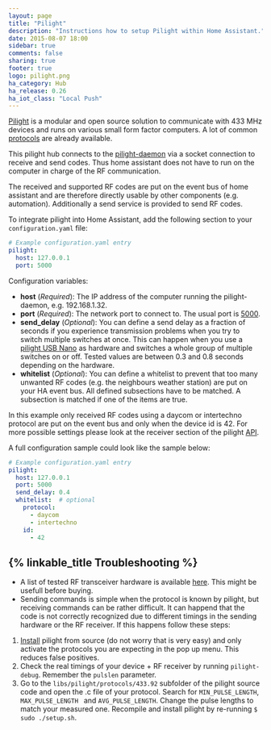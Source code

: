 ```yaml
---
layout: page
title: "Pilight"
description: "Instructions how to setup Pilight within Home Assistant."
date: 2015-08-07 18:00
sidebar: true
comments: false
sharing: true
footer: true
logo: pilight.png
ha_category: Hub
ha_release: 0.26
ha_iot_class: "Local Push"
---
```


[Pilight](https://www.pilight.org/) is a modular and open source solution to communicate with 433 MHz devices and runs on various small form factor computers. A lot of common [protocols](https://wiki.pilight.org/doku.php/protocols) are already available.

This pilight hub connects to the [pilight-daemon](https://wiki.pilight.org/doku.php/pdaemon) via a socket connection to receive and send codes. Thus home assistant does not have to run on the computer in charge of the RF communication. 

The received and supported RF codes are put on the event bus of home assistant and are therefore directly usable by other components (e.g. automation). Additionally a send service is provided to send RF codes.

To integrate pilight into Home Assistant, add the following section to your `configuration.yaml` file:

```yaml
# Example configuration.yaml entry
pilight:
  host: 127.0.0.1
  port: 5000
```

Configuration variables:

- **host** (*Required*): The IP address of the computer running the pilight-daemon, e.g. 192.168.1.32.
- **port** (*Required*): The network port to connect to. The usual port is [5000](https://www.pilight.org/development/api/).
- **send_delay** (*Optional*): You can define a send delay as a fraction of seconds if you experience transmission problems when you try to switch multiple switches at once. This can happen when you use a [pilight USB Nano](https://github.com/pilight/pilight-usb-nano) as hardware and switches a whole group of multiple switches on or off. Tested values are between 0.3 and 0.8 seconds depending on the hardware.
- **whitelist** (*Optional*): You can define a whitelist to prevent that too many unwanted RF codes (e.g. the neighbours weather station) are put on your HA event bus. All defined subsections have to be matched. A subsection is matched if one of the items are true.

In this example only received RF codes using a daycom or intertechno protocol are put on the event bus and only when the device id is 42. For more possible settings please look at the receiver section of the pilight [API](https://www.pilight.org/development/api/).

A full configuration sample could look like the sample below:

```yaml
# Example configuration.yaml entry
pilight:
  host: 127.0.0.1
  port: 5000
  send_delay: 0.4
  whitelist:  # optional
    protocol:
      - daycom
      - intertechno
    id:
      - 42
```

## {% linkable_title Troubleshooting %}

- A list of tested RF transceiver hardware is available [here](https://wiki.pilight.org/doku.php/electronics). This might be usefull before buying.
- Sending commands is simple when the protocol is known by pilight, but receiving commands can be rather difficult. It can happend that the code is not correctly recognized due to different timings in the sending hardware or the RF receiver. If this happens follow these steps:

1. [Install](https://www.pilight.org/get-started/installation/) pilight from source (do not worry that is very easy) and only activate the protocols you are expecting in the pop up menu. This reduces false positives.
2. Check the real timings of your device + RF receiver by running `pilight-debug`. Remember the `pulslen` parameter.
3. Go to the `libs/pilight/protocols/433.92` subfolder of the pilight source code and open the .c file of your protocol. Search for `MIN_PULSE_LENGTH`, `MAX_PULSE_LENGTH ` and `AVG_PULSE_LENGTH`. Change the pulse lengths to match your measured one. Recompile and install pilight by re-running `$ sudo ./setup.sh`.

